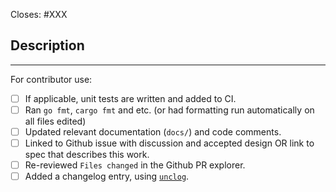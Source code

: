
<!-- < < < < < < < < < < < < < < < < < < < < < < < < < < < < < < < < < ☺
v                               ✰  Thanks for creating a PR! ✰    
v    Before smashing the submit button please review the checkboxes.
v    If a checkbox is n/a - please still include it but + a little note why
☺ > > > > > > > > > > > > > > > > > > > > > > > > > > > > > > > > >  -->

Closes: #XXX

## Description

<!-- Add a description of the changes that this PR introduces and the files that
are the most critical to review.
-->

______

For contributor use:

- [ ] If applicable, unit tests are written and added to CI.
- [ ] Ran `go fmt`, `cargo fmt` and etc. (or had formatting run automatically on all files edited)
- [ ] Updated relevant documentation (`docs/`) and code comments.
- [ ] Linked to Github issue with discussion and accepted design OR link to spec that describes this work.
- [ ] Re-reviewed `Files changed` in the Github PR explorer.
- [ ] Added a changelog entry, using [`unclog`](https://github.com/informalsystems/unclog).
